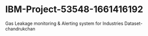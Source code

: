 # IBM-Project-53548-1661416192
Gas Leakage monitoring &amp; Alerting system for Industries
Dataset-chandrukchan
